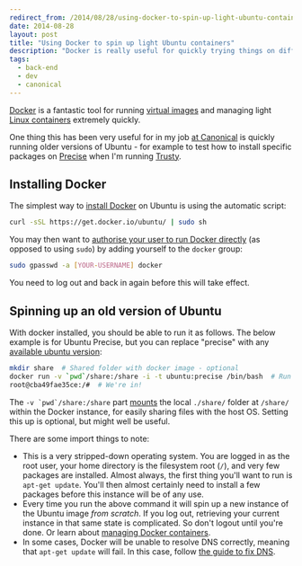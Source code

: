 ```yaml
---
redirect_from: /2014/08/28/using-docker-to-spin-up-light-ubuntu-containers/
date: 2014-08-28
layout: post
title: "Using Docker to spin up light Ubuntu containers"
description: "Docker is really useful for quickly trying things on different versions of Ubuntu. Here's how."
tags:
  - back-end
  - dev
  - canonical
---
```


[Docker](https://www.docker.com/) is a fantastic tool for running [virtual images](https://registry.hub.docker.com/) and managing light [Linux containers](https://linuxcontainers.org/) extremely quickly.

One thing this has been very useful for in my job [at Canonical](http://design.canonical.com/author/nottrobin/) is quickly running older versions of Ubuntu - for example to test how to install specific packages on [Precise](http://en.wikipedia.org/wiki/List_of_Ubuntu_releases#Ubuntu_12.04_LTS_.28Precise_Pangolin.29) when I'm running [Trusty](http://en.wikipedia.org/wiki/List_of_Ubuntu_releases#Ubuntu_14.04_LTS_.28Trusty_Tahr.29).

## Installing Docker

The simplest way to [install Docker](https://docs.docker.com/installation/ubuntulinux/) on Ubuntu is using the automatic script:

```bash
curl -sSL https://get.docker.io/ubuntu/ | sudo sh
```

You may then want to [authorise your user to run Docker directly](https://docs.docker.com/installation/ubuntulinux/#giving-non-root-access) (as opposed to using `sudo`) by adding yourself to the `docker` group:

```bash
sudo gpasswd -a [YOUR-USERNAME] docker
```

You need to log out and back in again before this will take effect.

## Spinning up an old version of Ubuntu

With docker installed, you should be able to run it as follows. The below example is for Ubuntu Precise, but you can replace "precise" with any [available ubuntu version](https://registry.hub.docker.com/_/ubuntu/):

```bash
mkdir share  # Shared folder with docker image - optional
docker run -v `pwd`/share:/share -i -t ubuntu:precise /bin/bash  # Run ubuntu, with a shared folder
root@cba49fae35ce:/#  # We're in!
```

The `` -v `pwd`/share:/share `` part [mounts](https://docs.docker.com/userguide/dockervolumes/#mount-a-host-directory-as-a-data-volume) the local `./share/` folder at `/share/` within the Docker instance, for easily sharing files with the host OS. Setting this up is optional, but might well be useful.

There are some import things to note:

- This is a very stripped-down operating system. You are logged in as the root user, your home directory is the filesystem root (`/`), and very few packages are installed. Almost always, the first thing you'll want to run is `apt-get update`. You'll then almost certainly need to install a few packages before this instance will be of any use.
- Every time you run the above command it will spin up a new instance of the Ubuntu image _from scratch_. If you log out, retrieving your current instance in that same state is complicated. So don't logout until you're done. Or learn about [managing Docker containers](https://docs.docker.com/userguide/usingdocker/).
- In some cases, Docker will be unable to resolve DNS correctly, meaning that `apt-get update` will fail. In this case, follow [the guide to fix DNS](/2014/08/27/fix-docker-networking/).
